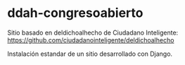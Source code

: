 ddah-congresoabierto
====================

Sitio basado en deldichoalhecho de Ciudadano Inteligente: https://github.com/ciudadanointeligente/deldichoalhecho

Instalación estandar de un sitio desarrollado con Django.
